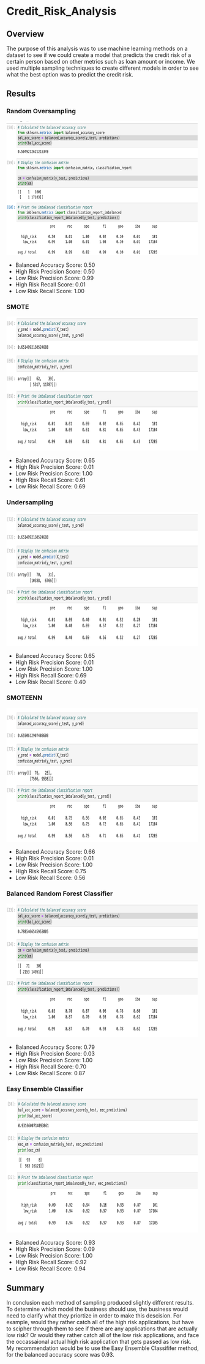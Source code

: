 # Credit_Risk_Analysis

## Overview

The purpose of this analysis was to use machine learning methods on a dataset to see if we could create a model that predicts the credit risk of a certain person based on other metrics such as loan amount or income.  We used multiple sampling techniques to create different models in order to see what the best option was to predict the credit risk.

## Results

### Random Oversampling

<img src="https://github.com/bwheeler98/Credit_Risk_Analysis/blob/c686daf450aa58a8c1942785f26c8c2ae7f64d50/Screen%20Shot%202022-07-17%20at%203.28.11%20PM.png" width="500" height="350">

- Balanced Accuracy Score: 0.50
- High Risk Precision Score: 0.50
- Low Risk Precision Score: 0.99
- High Risk Recall Score: 0.01
- Low Risk Recall Score:  1.00

### SMOTE

<img src="https://github.com/bwheeler98/Credit_Risk_Analysis/blob/c686daf450aa58a8c1942785f26c8c2ae7f64d50/Screen%20Shot%202022-07-17%20at%203.28.34%20PM.png" width="500" height="350">

- Balanced Accuracy Score: 0.65
- High Risk Precision Score: 0.01
- Low Risk Precision Score: 1.00
- High Risk Recall Score: 0.61
- Low Risk Recall Score: 0.69

### Undersampling

<img src="https://github.com/bwheeler98/Credit_Risk_Analysis/blob/c686daf450aa58a8c1942785f26c8c2ae7f64d50/Screen%20Shot%202022-07-17%20at%203.28.47%20PM.png" width="500" height="350">

- Balanced Accuracy Score: 0.65
- High Risk Precision Score: 0.01
- Low Risk Precision Score: 1.00
- High Risk Recall Score: 0.69
- Low Risk Recall Score: 0.40

### SMOTEENN

<img src="https://github.com/bwheeler98/Credit_Risk_Analysis/blob/c686daf450aa58a8c1942785f26c8c2ae7f64d50/Screen%20Shot%202022-07-17%20at%203.28.57%20PM.png" width="500" height="350">

- Balanced Accuracy Score: 0.66
- High Risk Precision Score: 0.01
- Low Risk Precision Score: 1.00
- High Risk Recall Score: 0.75
- Low Risk Recall Score: 0.56

### Balanced Random Forest Classifier

<img src="https://github.com/bwheeler98/Credit_Risk_Analysis/blob/c686daf450aa58a8c1942785f26c8c2ae7f64d50/Screen%20Shot%202022-07-17%20at%203.29.11%20PM.png" width="500" height="350">

- Balanced Accuracy Score: 0.79
- High Risk Precision Score: 0.03
- Low Risk Precision Score: 1.00
- High Risk Recall Score: 0.70
- Low Risk Recall Score: 0.87

### Easy Ensemble Classifier

<img src="https://github.com/bwheeler98/Credit_Risk_Analysis/blob/c686daf450aa58a8c1942785f26c8c2ae7f64d50/Screen%20Shot%202022-07-17%20at%203.29.22%20PM.png" width="500" height="350">

- Balanced Accuracy Score: 0.93
- High Risk Precision Score: 0.09
- Low Risk Precision Score: 1.00
- High Risk Recall Score: 0.92
- Low Risk Recall Score: 0.94

## Summary

In conclusion each method of sampling produced slightly different results.  To determine which model the business should use, the business would need to clarify what they priortize in order to make this descision.  For example, would they rather catch all of the high risk applications, but have to scipher through them to see if there are any applications that are actually low risk?  Or would they rather catch all of the low risk applications, and face the occassaional actual high risk application that gets passed as low risk.  My recommendation would be to use the Easy Ensemble Classififer method, for the balanced accuracy score was 0.93.
